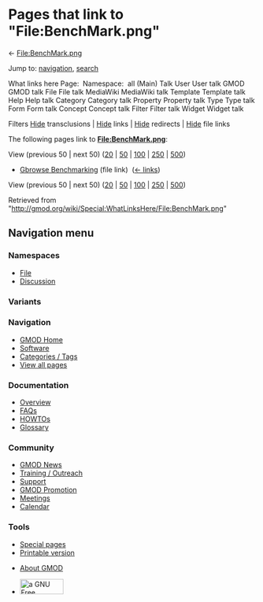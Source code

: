 <div id="mw-page-base" class="noprint">

</div>

<div id="mw-head-base" class="noprint">

</div>

<div id="content" class="mw-body" role="main">

<span id="top"></span>

<div id="mw-js-message" style="display:none;">

</div>



# <span dir="auto">Pages that link to "File:BenchMark.png"</span>

<div id="bodyContent">

<div id="contentSub">

← [File:BenchMark.png](/wiki/File:BenchMark.png "File:BenchMark.png")

</div>

<div id="jump-to-nav" class="mw-jump">

Jump to: [navigation](#mw-navigation), [search](#p-search)

</div>

<div id="mw-content-text">

What links here Page:  Namespace:  all (Main) Talk User User talk GMOD
GMOD talk File File talk MediaWiki MediaWiki talk Template Template talk
Help Help talk Category Category talk Property Property talk Type Type
talk Form Form talk Concept Concept talk Filter Filter talk Widget
Widget talk

Filters
[Hide](/mediawiki/index.php?title=Special:WhatLinksHere/File:BenchMark.png&hidetrans=1 "Special:WhatLinksHere/File:BenchMark.png")
transclusions \|
[Hide](/mediawiki/index.php?title=Special:WhatLinksHere/File:BenchMark.png&hidelinks=1 "Special:WhatLinksHere/File:BenchMark.png")
links \|
[Hide](/mediawiki/index.php?title=Special:WhatLinksHere/File:BenchMark.png&hideredirs=1 "Special:WhatLinksHere/File:BenchMark.png")
redirects \|
[Hide](/mediawiki/index.php?title=Special:WhatLinksHere/File:BenchMark.png&hideimages=1 "Special:WhatLinksHere/File:BenchMark.png")
file links

The following pages link to
**[File:BenchMark.png](/wiki/File:BenchMark.png "File:BenchMark.png")**:

View (previous 50 \| next 50)
([20](/mediawiki/index.php?title=Special:WhatLinksHere/File:BenchMark.png&limit=20 "Special:WhatLinksHere/File:BenchMark.png")
\|
[50](/mediawiki/index.php?title=Special:WhatLinksHere/File:BenchMark.png&limit=50 "Special:WhatLinksHere/File:BenchMark.png")
\|
[100](/mediawiki/index.php?title=Special:WhatLinksHere/File:BenchMark.png&limit=100 "Special:WhatLinksHere/File:BenchMark.png")
\|
[250](/mediawiki/index.php?title=Special:WhatLinksHere/File:BenchMark.png&limit=250 "Special:WhatLinksHere/File:BenchMark.png")
\|
[500](/mediawiki/index.php?title=Special:WhatLinksHere/File:BenchMark.png&limit=500 "Special:WhatLinksHere/File:BenchMark.png"))

- [Gbrowse
  Benchmarking](/wiki/Gbrowse_Benchmarking "Gbrowse Benchmarking") (file
  link) ‎ <span class="mw-whatlinkshere-tools">([←
  links](/mediawiki/index.php?title=Special:WhatLinksHere&target=Gbrowse+Benchmarking "Special:WhatLinksHere"))</span>

View (previous 50 \| next 50)
([20](/mediawiki/index.php?title=Special:WhatLinksHere/File:BenchMark.png&limit=20 "Special:WhatLinksHere/File:BenchMark.png")
\|
[50](/mediawiki/index.php?title=Special:WhatLinksHere/File:BenchMark.png&limit=50 "Special:WhatLinksHere/File:BenchMark.png")
\|
[100](/mediawiki/index.php?title=Special:WhatLinksHere/File:BenchMark.png&limit=100 "Special:WhatLinksHere/File:BenchMark.png")
\|
[250](/mediawiki/index.php?title=Special:WhatLinksHere/File:BenchMark.png&limit=250 "Special:WhatLinksHere/File:BenchMark.png")
\|
[500](/mediawiki/index.php?title=Special:WhatLinksHere/File:BenchMark.png&limit=500 "Special:WhatLinksHere/File:BenchMark.png"))

</div>

<div class="printfooter">

Retrieved from
"<http://gmod.org/wiki/Special:WhatLinksHere/File:BenchMark.png>"

</div>

<div id="catlinks" class="catlinks catlinks-allhidden">

</div>

<div class="visualClear">

</div>

</div>

</div>

<div id="mw-navigation">

## Navigation menu

<div id="mw-head">



<div id="left-navigation">

<div id="p-namespaces" class="vectorTabs" role="navigation"
aria-labelledby="p-namespaces-label">

### Namespaces

- <span id="ca-nstab-image"><a href="/wiki/File:BenchMark.png" accesskey="c"
  title="View the file page [c]">File</a></span>
- <span id="ca-talk"><a
  href="/mediawiki/index.php?title=File_talk:BenchMark.png&amp;action=edit&amp;redlink=1"
  accesskey="t"
  title="Discussion about the content page [t]">Discussion</a></span>

</div>

<div id="p-variants" class="vectorMenu emptyPortlet" role="navigation"
aria-labelledby="p-variants-label">

### 

### Variants[](#)

<div class="menu">

</div>

</div>

</div>

<div id="right-navigation">





</div>



</div>

</div>

</div>

<div id="mw-panel">

<div id="p-logo" role="banner">

<a href="/wiki/Main_Page"
style="background-image: url(http://gmod.org/images/GMOD-cogs.png);"
title="Visit the main page"></a>

</div>

<div id="p-Navigation" class="portal" role="navigation"
aria-labelledby="p-Navigation-label">

### Navigation

<div class="body">

- <span id="n-GMOD-Home">[GMOD Home](/wiki/Main_Page)</span>
- <span id="n-Software">[Software](/wiki/GMOD_Components)</span>
- <span id="n-Categories-.2F-Tags">[Categories /
  Tags](/wiki/Categories)</span>
- <span id="n-View-all-pages">[View all
  pages](/wiki/Special:AllPages)</span>

</div>

</div>

<div id="p-Documentation" class="portal" role="navigation"
aria-labelledby="p-Documentation-label">

### Documentation

<div class="body">

- <span id="n-Overview">[Overview](/wiki/Overview)</span>
- <span id="n-FAQs">[FAQs](/wiki/Category:FAQ)</span>
- <span id="n-HOWTOs">[HOWTOs](/wiki/Category:HOWTO)</span>
- <span id="n-Glossary">[Glossary](/wiki/Glossary)</span>

</div>

</div>

<div id="p-Community" class="portal" role="navigation"
aria-labelledby="p-Community-label">

### Community

<div class="body">

- <span id="n-GMOD-News">[GMOD News](/wiki/GMOD_News)</span>
- <span id="n-Training-.2F-Outreach">[Training /
  Outreach](/wiki/Training_and_Outreach)</span>
- <span id="n-Support">[Support](/wiki/Support)</span>
- <span id="n-GMOD-Promotion">[GMOD
  Promotion](/wiki/GMOD_Promotion)</span>
- <span id="n-Meetings">[Meetings](/wiki/Meetings)</span>
- <span id="n-Calendar">[Calendar](/wiki/Calendar)</span>

</div>

</div>

<div id="p-tb" class="portal" role="navigation"
aria-labelledby="p-tb-label">

### Tools

<div class="body">

- <span id="t-specialpages"><a href="/wiki/Special:SpecialPages" accesskey="q"
  title="A list of all special pages [q]">Special pages</a></span>
- <span id="t-print"><a
  href="/mediawiki/index.php?title=Special:WhatLinksHere/File:BenchMark.png&amp;printable=yes"
  rel="alternate" accesskey="p"
  title="Printable version of this page [p]">Printable version</a></span>

</div>

</div>

</div>

</div>

<div id="footer" role="contentinfo">

- <span id="footer-places-about">[About
  GMOD](/wiki/GMOD:About "GMOD:About")</span>

<!-- -->

- <span id="footer-copyrightico">[<img src="http://www.gnu.org/graphics/gfdl-logo-small.png" width="88"
  height="31" alt="a GNU Free Documentation License" />](http://www.gnu.org/licenses/fdl-1.3.html)</span>


<div style="clear:both">

</div>

</div>
